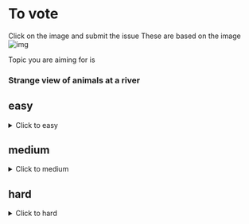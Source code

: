 # To vote
Click on the image and submit the issue
These are based on the image
![img](https://fileserver.matissetec.dev/output/similarImages/630649313860780043/7209117104/7209117104/png)

Topic you are aiming for is
<h3>Strange view of animals at a river
</h3>

## easy
<details><summary>Click to easy</summary>

[![Vote for MatissesProjects](https://fileserver.matissetec.dev/output/similarImages/630649313860780043/6318763047/6318763047/png)](https://github.com/MatissesProjects/GenerateImage/issues/new?title=Vote%20for%20MatissesProjects%20easy&body=Good%20luck%20to%20MatissesProjects%20thank%20you%20for%20voting.%20One%20vote%20per%20difficulty)
</details>

## medium
<details><summary>Click to medium</summary>

</details>

## hard
<details><summary>Click to hard</summary>

</details>

